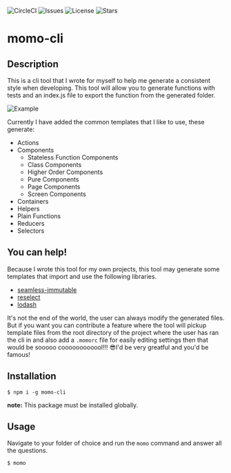 ![CircleCI](https://img.shields.io/circleci/project/github/Fried-Chicken/momo-cli/develop.svg)
![Issues](https://img.shields.io/github/issues/Fried-Chicken/momo-cli.svg)
![License](https://img.shields.io/github/license/Fried-Chicken/momo-cli.svg)
![Stars](https://img.shields.io/github/stars/Fried-Chicken/momo-cli.svg)
# momo-cli 

## Description
This is a cli tool that I wrote for myself to help me generate a consistent style when developing. This tool will allow you to generate functions with tests and an index.js file to export the function from the generated folder.

![Example](./docs/example.gif)

Currently I have added the common templates that I like to use, these generate:
  * Actions
  * Components
    * Stateless Function Components
    * Class Components
    * Higher Order Components
    * Pure Components
    * Page Components
    * Screen Components
  * Containers
  * Helpers
  * Plain Functions
  * Reducers
  * Selectors


## You can help!
Because I wrote this tool for my own projects, this tool may generate some templates that import and use the following libraries.
* [seamless-immutable](https://github.com/rtfeldman/seamless-immutable)
* [reselect](https://github.com/reduxjs/reselect)
* [lodash](https://github.com/lodash/lodash)

It's not the end of the world, the user can always modify the generated files. But if you want you can contribute a feature where the tool will pickup template files from the root directory of the project where the user has ran the cli in and also add a `.momorc` file for easily editing settings then that would be sooooo coooooooooool!!! 😎I'd be very greatful and you'd be famous!

## Installation
```
$ npm i -g momo-cli
```
**note:** This package must be installed globally.

## Usage
Navigate to your folder of choice and run the `momo` command and answer all the questions.
```
$ momo
```
